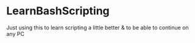# LearnBashScripting
Just using this to learn scripting a little better & to be able to continue on any PC
